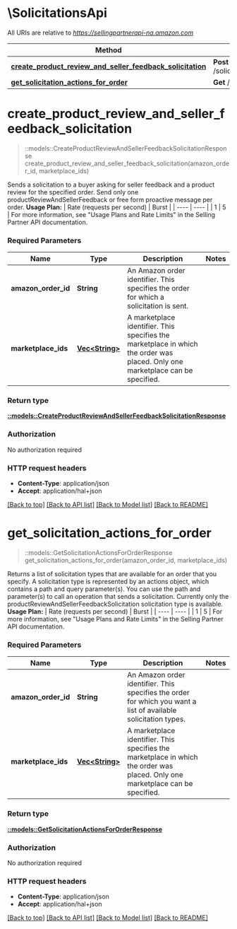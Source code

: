 # \SolicitationsApi

All URIs are relative to *https://sellingpartnerapi-na.amazon.com*

Method | HTTP request | Description
------------- | ------------- | -------------
[**create_product_review_and_seller_feedback_solicitation**](SolicitationsApi.md#create_product_review_and_seller_feedback_solicitation) | **Post** /solicitations/v1/orders/{amazonOrderId}/solicitations/productReviewAndSellerFeedback | 
[**get_solicitation_actions_for_order**](SolicitationsApi.md#get_solicitation_actions_for_order) | **Get** /solicitations/v1/orders/{amazonOrderId} | 


# **create_product_review_and_seller_feedback_solicitation**
> ::models::CreateProductReviewAndSellerFeedbackSolicitationResponse create_product_review_and_seller_feedback_solicitation(amazon_order_id, marketplace_ids)


Sends a solicitation to a buyer asking for seller feedback and a product review for the specified order. Send only one productReviewAndSellerFeedback or free form proactive message per order.  **Usage Plan:**  | Rate (requests per second) | Burst | | ---- | ---- | | 1 | 5 |  For more information, see \"Usage Plans and Rate Limits\" in the Selling Partner API documentation.

### Required Parameters

Name | Type | Description  | Notes
------------- | ------------- | ------------- | -------------
  **amazon_order_id** | **String**| An Amazon order identifier. This specifies the order for which a solicitation is sent. | 
  **marketplace_ids** | [**Vec&lt;String&gt;**](String.md)| A marketplace identifier. This specifies the marketplace in which the order was placed. Only one marketplace can be specified. | 

### Return type

[**::models::CreateProductReviewAndSellerFeedbackSolicitationResponse**](CreateProductReviewAndSellerFeedbackSolicitationResponse.md)

### Authorization

No authorization required

### HTTP request headers

 - **Content-Type**: application/json
 - **Accept**: application/hal+json

[[Back to top]](#) [[Back to API list]](../README.md#documentation-for-api-endpoints) [[Back to Model list]](../README.md#documentation-for-models) [[Back to README]](../README.md)

# **get_solicitation_actions_for_order**
> ::models::GetSolicitationActionsForOrderResponse get_solicitation_actions_for_order(amazon_order_id, marketplace_ids)


Returns a list of solicitation types that are available for an order that you specify. A solicitation type is represented by an actions object, which contains a path and query parameter(s). You can use the path and parameter(s) to call an operation that sends a solicitation. Currently only the productReviewAndSellerFeedbackSolicitation solicitation type is available.  **Usage Plan:**  | Rate (requests per second) | Burst | | ---- | ---- | | 1 | 5 |  For more information, see \"Usage Plans and Rate Limits\" in the Selling Partner API documentation.

### Required Parameters

Name | Type | Description  | Notes
------------- | ------------- | ------------- | -------------
  **amazon_order_id** | **String**| An Amazon order identifier. This specifies the order for which you want a list of available solicitation types. | 
  **marketplace_ids** | [**Vec&lt;String&gt;**](String.md)| A marketplace identifier. This specifies the marketplace in which the order was placed. Only one marketplace can be specified. | 

### Return type

[**::models::GetSolicitationActionsForOrderResponse**](GetSolicitationActionsForOrderResponse.md)

### Authorization

No authorization required

### HTTP request headers

 - **Content-Type**: application/json
 - **Accept**: application/hal+json

[[Back to top]](#) [[Back to API list]](../README.md#documentation-for-api-endpoints) [[Back to Model list]](../README.md#documentation-for-models) [[Back to README]](../README.md)

